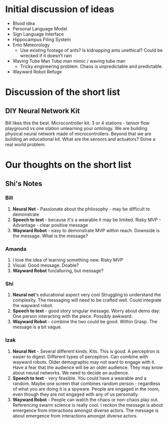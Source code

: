 # Initial discussion of ideas
 - Blood idea
 - Personal Language Model
 - Sign Language Interface
 - Hippocampus Filing System
 - Ento Meteorology
    - Use existing footage of ants?  Is kidnapping ants unethical?  Could be wrecked if it doesn't rain
 - Waving Tube Man Tube man mimic / waving tube man
    - Tricky engineering problem. Chaos is unpredictable and predictable.
 - Wayward Robot Refuge		

# Discussion of the short list 

## DIY Neural Network Kit 		
Bill likes this the best. Microcontroller kit.  3 or 4 stations - tensor flow playground vs one station unlearning your ontology. We are building physical neural network made of microcontrollers. 
Beyond that we are building an educational kit.  What are the sensors and actuators?  Solve a real world problem.  

# Our thoughts on the short list

## Shi's Notes

### Bill
 1.  **Neural Net** - Passionate about the philosophy - may be difficult to demonstrate
 2.  **Speech to text** - because it's a wearable it may be limited.  Risky MVP - Advantage - clear positive message
 3.  **Wayward Robot** - easy to demonstrate MVP within reach. Downside is the message.  What is the message? 

### Amanda
 1.	I love the idea of learning something new.  Risky MVP 
 2.	Visual.  Good message.  Doable?
 3.	**Wayward Robot** fun/alluring, but message?
 
### Shi
 1.	**Neural net**'s educational aspect very cool  Struggling to understand the complexity.  The messaging will need to be crafted well.  Could integrate the wayward robot.
 2. **Speech to text** - good story singular message.  Worry about demo day:  One person interacting with the piece.  Possibly awkward.
 3. **Wayward Robot** - combine the two could be good.  Within Grasp.  The message is a bit vague.

### Izak
 1. **Neural Net** - Several different kinds.  Kits.  This is good.  A perceptron is easier to digest.  Different types of perceptron.  Can combine with wayward robots.  Older demographic may not want to engage with it. Have a fear that the audience will be an older audience.  They may know about neural networks.  We need to decide an audience.
 2. **Speech to text** - very feasible.  You could have a wearable and a random.  Maybe one screen that combines random person - regardless of what you are doing it is a spyware.   People are engaged in the room, even though they are not engaged with any of us personally.
 3. **Wayward Robot** - People can watch the chaos or non-chaos play out.  Referencing swarm science is really cool.  I reckon the message is about emergence from interactions amongst diverse actors.  The message is about emergence from interactions amongst diverse actors.

